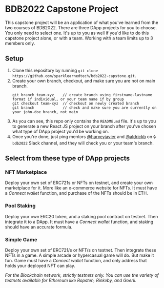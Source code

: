 # BDB2022 Capstone Project

This capstone project will be an application of what you've learned from the two courses of BDB2022. There are three DApp projects for you to choose. You only need to select one. It's up to you as well if you'd like to do this capstone project alone, or with a team. Working with a team limits up to 3 members only.

## Setup
1. Clone this repository by running `git clone https://github.com/sparklearnedtech/bdb2022-capstone.git`.
2. Create your own branch, checkout, and make sure you are not on main branch.
	```
	git branch team-xyz    // create branch using firstname-lastname format if individual, or your team name if by group
	git checkout team-xyz  // checkout on newly created branch
	git branch             // check and make sure you are currently on your john-doe branch, not main
	```
3. As you can see, this repo only contains the `README.md` file. It's up to you to generate a new React JS project on your branch after you've chosen what type of DApp project you'd be working on.
4. Once you're done, just ping mentors [@harveyjavier](https://github.com/harveyjavier) and [@aldrickb](https://github.com/aldrickb) on `🔒bdb2022` Slack channel, and they will check you or your team's branch.

## Select from these type of DApp projects

### NFT Marketplace
Deploy your own set of ERC721s or NFTs on testnet, and create your own marketplace for it. More like an e-commerce website for NFTs. It must have a _Connect wallet_ function, and purchase of the NFTs should be in ETH.

### Pool Staking
Deploy your own ERC20 token, and a staking pool contract on testnet. Then integrate it to a DApp. It must have a _Connect wallet_ function, and staking should have an accurate formula.

### Simple Game
Deploy your own set of ERC721/s or NFT/s on testnet. Then integrate these NFTs in a game. A simple arcade or hypercasual game will do. But make it fun. Game must have a _Connect wallet_ function, and only address that holds your deployed NFT can play.

_For the Blockchain network, strictly testnets only. You can use the variety of testnets available for Ethereum like Ropsten, Rinkeby, and Goerli._
